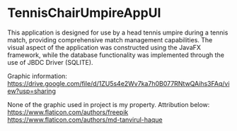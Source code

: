 # TennisChairUmpireAppUI
This application is designed for use by a head tennis umpire during a tennis match, providing comprehensive match management capabilities. 
The visual aspect of the application was constructed using the JavaFX framework, 
while the database functionality was implemented through the use of JBDC Driver (SQLITE).

Graphic information:
https://drive.google.com/file/d/1ZU5s4e2Wv7ka7h0B077RNtwQAihs3FAq/view?usp=sharing

None of the graphic used in project is my property. Attribution below:
https://www.flaticon.com/authors/freepik
https://www.flaticon.com/authors/md-tanvirul-haque
